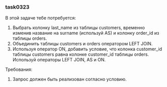 
### task0323

В этой задаче тебе потребуется:
1. Выбрать колонку last_name из таблицы customers, временно изменив название на surname (используй AS) и колонку order_id из таблицы orders.
2. Объединить таблицы customers и orders оператором LEFT JOIN.
3. Используя оператор ON, добавить условие, что колонка customer_id таблицы customers равнa колонке customer_id таблицы orders.
Используй операторы LEFT JOIN, AS и ON.


Требования:
1.	Запрос должен быть реализован согласно условию.


